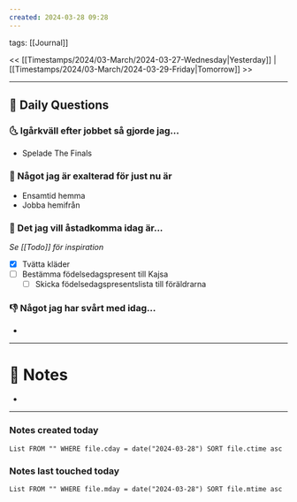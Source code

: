 ```yaml
---
created: 2024-03-28 09:28
---
```

tags: [[Journal]] 

<< [[Timestamps/2024/03-March/2024-03-27-Wednesday|Yesterday]] | [[Timestamps/2024/03-March/2024-03-29-Friday|Tomorrow]] >>

---
## 📅 Daily Questions
### 🌜 Igårkväll efter jobbet så gjorde jag...
- Spelade The Finals

### 🙌 Något jag är exalterad för just nu är
- Ensamtid hemma
- Jobba hemifrån


### 🚀 Det jag vill åstadkomma idag är...
_Se [[Todo]] för inspiration_
- [x] Tvätta kläder
- [ ] Bestämma födelsedagspresent till Kajsa
	- [ ] Skicka födelsedagspresentslista till föräldrarna

### 👎 Något jag har svårt med idag...
- 

---
# 📝 Notes
- 
---
### Notes created today
```dataview
List FROM "" WHERE file.cday = date("2024-03-28") SORT file.ctime asc
```
### Notes last touched today
```dataview
List FROM "" WHERE file.mday = date("2024-03-28") SORT file.mtime asc
```